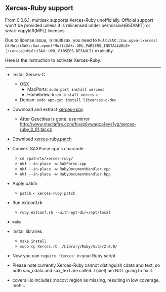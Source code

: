 ## Xerces-Ruby support

From 0.0.6.1, multisax supports Xerces-Ruby unofficially. Official support won't be provided unless it is relicensed under permissive(BSD/MIT) or weak-copyleft(MPL) licenses.

Due to license issue, in multisax, you need to `MultiSAX::Sax.open(:xerces)` or `MultiSAX::Sax.open(*MultiSAX::XML_PARSERS_INSTALLABLE+[:xerces]+MultiSAX::XML_PARSERS_DEFAULT)` explicitly.

Here is the instruction to activate Xerces-Ruby.

----
- Install Xerces-C
  - OSX
      - MacPorts: `sudo port install xercesc`
      - Homebrew: `brew install xerces-c`
  - Debian: `sudo apt-get install libxerces-c-dev`
- Download and extract [xerces-ruby](http://www.geocities.co.jp/SiliconValley-SanJose/9156/xerces-ruby.html)
  - After Geocities is gone, use mirror http://www.mediafire.com/file/p6vwaqca1eys1yg/xerces-ruby_0_01.tar.gz
- Download [xerces-ruby.patch](https://gist.github.com/cielavenir/8401975)
- Convert SAXParse.cpp's charcode
  - `cd /path/to/xerces-ruby/`
  - `nkf --in-place -w SAXParse.cpp`
  - `nkf --in-place -w RubyDocumentHandler.cpp`
  - `nkf --in-place -w RubyDocumentHandler.hpp`
- Apply patch
  - `patch < xerces-ruby.patch`
- Run extconf.rb
  - `ruby extconf.rb --with-opt-dir=/opt/local`
- `make`
- Install libraries
  - `make install`
  - `sudo cp Xerces.rb  /Library/Ruby/Site/2.0.0/`
- Now you can `require 'Xerces'` in your Ruby script.

- Please note currently Xerces-Ruby cannot distinguish cdata and text, so both sax_cdata and sax_text are called. I (ciel) am NOT going to fix it.

- coverall.io includes :nocov: region as missing, resulting in low coverage, meh...
